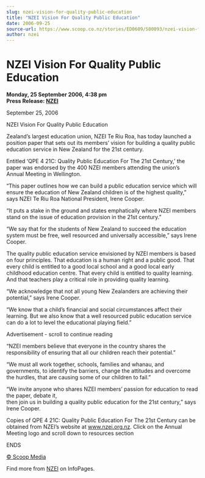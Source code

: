 ```yaml
---
slug: nzei-vision-for-quality-public-education
title: "NZEI Vision For Quality Public Education"
date: 2006-09-25
source-url: https://www.scoop.co.nz/stories/ED0609/S00093/nzei-vision-for-quality-public-education.htm
author: nzei
---
```

NZEI Vision For Quality Public Education
========================================

**Monday, 25 September 2006, 4:38 pm**  
**Press Release: [NZEI](https://info.scoop.co.nz/NZEI)**

September 25, 2006

NZEI Vision For Quality Public Education

Zealand’s largest education union, NZEI Te Riu Roa, has today launched a position paper that sets out its members’ vision for building a quality public education service in New Zealand for the 21st century.

Entitled ‘QPE 4 21C: Quality Public Education For The 21st Century,’ the paper was endorsed by the 400 NZEI members attending the union’s Annual Meeting in Wellington.

“This paper outlines how we can build a public education service which will ensure the education of New Zealand children is of the highest quality,” says NZEI Te Riu Roa National President, Irene Cooper.

“It puts a stake in the ground and states emphatically where NZEI members stand on the issue of education provision in the 21st century.”

“We say that for the students of New Zealand to succeed the education system must be free, well resourced and universally accessible,” says Irene Cooper.

The quality public education service envisioned by NZEI members is based on four principles. That education is a human right and a public good. That every child is entitled to a good local school and a good local early childhood education centre. That every child is entitled to quality learning. And that teachers play a critical role in providing quality learning.

“We acknowledge that not all young New Zealanders are achieving their potential,” says Irene Cooper.

“We know that a child’s financial and social circumstances affect their learning. But we also know that a well resourced public education service can do a lot to level the educational playing field.”

Advertisement - scroll to continue reading





“NZEI members believe that everyone in the country shares the responsibility of ensuring that all our children reach their potential.”

“We must all work together, schools, families and whanau, and governments, to identify the barriers, change the attitudes and overcome the hurdles, that are causing some of our children to fail.”

“We invite anyone who shares NZEI members’ passion for education to read the paper, debate it,  
then join us in building a quality public education for the 21st century,” says Irene Cooper.

Copies of QPE 4 21C: Quality Public Education For The 21st Century can be obtained from NZEI’s website at www.nzei.org.nz. Click on the Annual Meeting logo and scroll down to resources section

ENDS  

[© Scoop Media](http://www.scoop.co.nz/about/terms.html)

Find more from [NZEI](https://info.scoop.co.nz/NZEI) on InfoPages.
